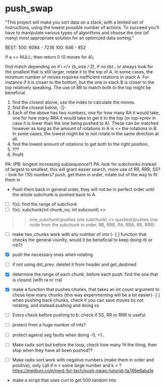 # push_swap

"This project will make you sort data on a stack, with a limited set of instructions, using
the lowest possible number of actions. To succeed you’ll have to manipulate various
types of algorithms and choose the one (of many) most appropriate solution for an
optimized data sorting."

BEST:
500: 6084 - 7236
100: 646 - 852



If a == NULL; then return 0 (0 moves for A);

find match depending on if i </> (b_size / 2), if no dst.. or always look for
the smallest that is still larger, rotate it to the top of A. In some cases,
the minimum number of moves requires inefficient rotations in stack A. For instance
if it is closer to the bottom, but the one in stack B is closer to the top relatively speaking.
The use of RR to match both to the top might be beneficial.

1. find the closest above, use the index to calculate the moves.
2. find the closest below, -||-
3. Each of the above has two numbers, one for how many RA it would take, one for
how many RRA it would take to get it to the top (or top->prev in case it is lower
than the one being pushed to A). These can be matched however as long as the amount
of rotations in A is <= the rotations in B. In some cases, the lowest might be
to not rotate in the same direction at all.
4. find the lowest amount of rotations to get both to the right position,
5. ???
6. Profit



PA: (PB: longest increasing subsequence?)
PA: look for subchunks instead of largest to smallest, this will grant easier search,
more use of RR, RRR, SS? - look for (10) numbers? push, get them in order, rotate out
of the way to fit them in
- Push them back in general order, they will not be in perfect order until the
whole subchunk is pushed back to A.

- [ ] f(x): find the range of subchunk
- [ ] f(x): subchunk(int chunk_no, int subcount) >> 
>> one_subchunk(pushes one subchunk) >> quickest(pushes one node from the subchunk in order, RB, RRB, RA, RRA, RR, RRR)

- [ ] make two_chunks work with any number of ints
(- [ ] function that checks the general visinity, would it be beneficial to keep
doing rb or rrb?)
- [x] push the necessary ones when rotating
- [ ] if not using dst_prev: deletet it from header and get_destined
- [x] determine the range of each chunk, before each push: find the one that is closest
(with ra or rra)
- [x] make a function that pushes chunks, that takes an int count argument to chose
how many chunks (this way experimenting will be a lot easier)- [ ] when pushing back chunks, check if you can save moves by not rotating, and instead pushing and doing ss
- [ ] Every check before pushing to b: check if SS, RR or RRR is useful.

- [ ] protect from a huge number of ints?
- [ ] protect against seg faults when doing -0, +1..

- [ ] Make radix sort but before the loop, check how many fit the thing, then stop when they have all been pushed??
- [ ] Make radix sort work with negative numbers (make them in order and positive), only call if n < some large number and k < ?
https://medium.com/nerd-for-tech/push-swap-tutorial-fa746e6aba1e

- make a script that uses curl to get 500 random ints
